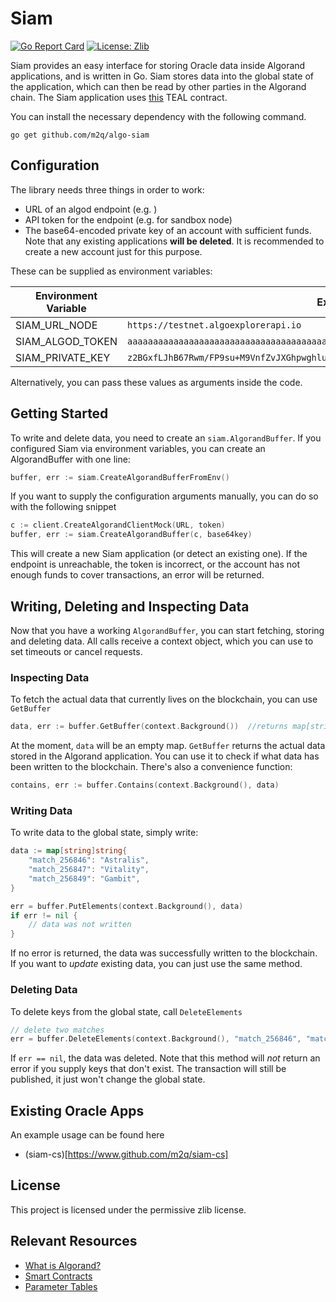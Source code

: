 # Siam

[![Go Report Card](https://goreportcard.com/badge/github.com/m2q/algo-siam)](https://goreportcard.com/report/github.com/m2q/algo-siam)
[![License: Zlib](https://img.shields.io/badge/License-Zlib-blue.svg)](https://opensource.org/licenses/Zlib)

Siam provides an easy interface for storing Oracle data inside Algorand applications, and is written in Go. Siam stores
data into the global state of the application, which can then be read by other parties in the Algorand chain. The Siam
application uses [this](./client/approval.teal) TEAL contract.

You can install the necessary dependency with the following command.

```
go get github.com/m2q/algo-siam
```

## Configuration

The library needs three things in order to work:

* URL of an algod endpoint (e.g. )
* API token for the endpoint (e.g. for sandbox node)
* The base64-encoded private key of an account with sufficient funds. Note that any existing applications **will be
  deleted**. It is recommended to create a new account just for this purpose.

These can be supplied as environment variables:

| Environment Variable      | Example value |
| ----------- | ----------- |
| SIAM_URL_NODE      | `https://testnet.algoexplorerapi.io`       |
| SIAM_ALGOD_TOKEN   | `aaaaaaaaaaaaaaaaaaaaaaaaaaaaaaaaaaaaaaaaaaaaaaaaaaaaaaaaaaaaaaaa`        |
| SIAM_PRIVATE_KEY | `z2BGxfLJhB67Rwm/FP9su+M9VnfZvJXGhpwghlujZcWFWZbaa0jgJ4eO1IWsvNKRFw8bLQUnK2nRa+YmLNvQCA==`

Alternatively, you can pass these values as arguments inside the code.

## Getting Started

To write and delete data, you need to create an `siam.AlgorandBuffer`. If you configured Siam via environment variables,
you can create an AlgorandBuffer with one line:

```go
buffer, err := siam.CreateAlgorandBufferFromEnv()
```

If you want to supply the configuration arguments manually, you can do so with the following snippet

```go
c := client.CreateAlgorandClientMock(URL, token)
buffer, err := siam.CreateAlgorandBuffer(c, base64key)
```

This will create a new Siam application (or detect an existing one). If the endpoint is unreachable, the token is incorrect, or the account has not enough funds to cover transactions, an error will be returned.

## Writing, Deleting and Inspecting Data

Now that you have a working `AlgorandBuffer`, you can start fetching, storing and deleting data. All
calls receive a context object, which you can use to set timeouts or cancel requests. 

### Inspecting Data
To fetch the actual data that currently lives on the blockchain, you can use `GetBuffer`
```go
data, err := buffer.GetBuffer(context.Background())  //returns map[string]string of key-value store
```

At the moment, `data` will be an empty map. `GetBuffer` returns the actual data stored in the Algorand
application. You can use it to check if what data has been written to the blockchain. There's also a 
convenience function:

```go
contains, err := buffer.Contains(context.Background(), data)
``` 

### Writing Data

To write data to the global state, simply write:
```go
data := map[string]string{
    "match_256846": "Astralis",
    "match_256847": "Vitality",
    "match_256849": "Gambit",
}

err = buffer.PutElements(context.Background(), data)
if err != nil { 
    // data was not written
}
```
If no error is returned, the data was successfully written to the blockchain. If you want 
to *update* existing data, you can just use the same method. 

### Deleting Data

To delete keys from the global state, call `DeleteElements`

```go
// delete two matches
err = buffer.DeleteElements(context.Background(), "match_256846", "match_256847")
```

If `err == nil`, the data was deleted. Note that this method will *not* return an error if you 
supply keys that don't exist. The transaction will still be published, it just won't change the 
global state.  
## Existing Oracle Apps

An example usage can be found here

* (siam-cs)[https://www.github.com/m2q/siam-cs]

## License

This project is licensed under the permissive zlib license.

## Relevant Resources

* [What is Algorand?](https://developer.algorand.org/docs/get-started/basics/why_algorand/)
* [Smart Contracts](https://developer.algorand.org/docs/get-details/dapps/smart-contracts/)
* [Parameter Tables](https://developer.algorand.org/docs/get-details/parameter_tables/#stateful-smart-contract-constraints)